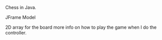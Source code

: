 Chess in Java.

JFrame Model

2D array for the board
more info on how to play the game when I do the controller.
